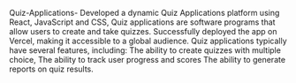 Quiz-Applications-
Developed a dynamic Quiz Applications platform using React, JavaScript and
CSS, Quiz applications are software programs that allow users to create and take quizzes. 
Successfully deployed the app on Vercel, making it accessible to a global audience.
Quiz applications typically have several features, including:
The ability to create quizzes with multiple choice, 
The ability to track user progress and scores
The ability to generate reports on quiz results.
